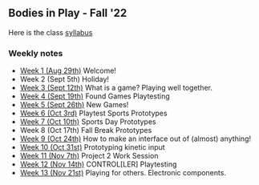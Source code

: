 ## Bodies in Play - Fall '22

Here is the class [syllabus](https://bit.ly/3TiPILr)

### Weekly notes
- [Week 1 (Aug 29th)](week1.md) Welcome!
- Week 2 (Sept 5th) Holiday!
- [Week 3 (Sept 12th)](week3.md) What is a game? Playing well together.
- [Week 4 (Sept 19th)](week4.md) Found Games Playtesting
- [Week 5 (Sept 26th)](week5.md) New Games!
- [Week 6 (Oct 3rd)](week6.md) Playtest Sports Prototypes
- [Week 7 (Oct 10th)](week7.md) Sports Day
Prototypes
- Week 8 (Oct 17th) Fall Break
Prototypes
- [Week 9 (Oct 24th)](week9.md) How to make an interface out of (almost) anything!
- [Week 10 (Oct 31st)](week10.md) Prototyping kinetic input 
- [Week 11 (Nov 7th)](week11.md) Project 2 Work Session 
- [Week 12 (Nov 14th)](week12.md) CONTROL[LER] Playtesting 
- [Week 13 (Nov 21st)](week13.md) Playing for others. Electronic components.